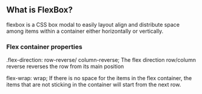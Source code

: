 ## What is FlexBox?
flexbox is a CSS box modal to easily layout align and distribute space among items
within a container either horizontally or vertically.

### Flex container properties
.flex-direction: row-reverse/ column-reverse;
The flex direction row/column reverse reverses the row from its main position

flex-wrap: wrap;
If there is no space for the items in the flex container, the items that are not sticking in the container will start from the next row.

